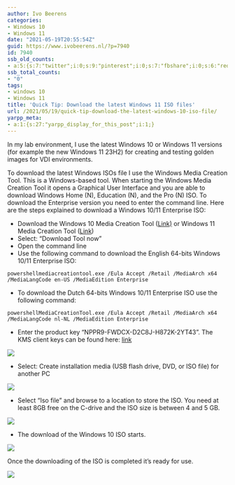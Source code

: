 ```yaml
---
author: Ivo Beerens
categories:
- Windows 10
- Windows 11
date: "2021-05-19T20:55:54Z"
guid: https://www.ivobeerens.nl/?p=7940
id: 7940
ssb_old_counts:
- a:5:{s:7:"twitter";i:0;s:9:"pinterest";i:0;s:7:"fbshare";i:0;s:6:"reddit";i:0;s:6:"tumblr";N;}
ssb_total_counts:
- "0"
tags:
- windows 10
- Windows 11
title: 'Quick Tip: Download the latest Windows 11 ISO files'
url: /2021/05/19/quick-tip-download-the-latest-windows-10-iso-file/
yarpp_meta:
- a:1:{s:27:"yarpp_display_for_this_post";i:1;}
---
```


In my lab environment, I use the latest Windows 10 or Windows 11 versions (for example the new Windows 11 23H2) for creating and testing golden images for VDI environments.

To download the latest Windows ISOs file I use the Windows Media Creation Tool. This is a Windows-based tool. When starting the Windows Media Creation Tool it opens a Graphical User Interface and you are able to download Windows Home (N), Education (N), and the Pro (N) ISO. To download the Enterprise version you need to enter the command line. Here are the steps explained to download a Windows 10/11 Enterprise ISO:

- Download the Windows 10 Media Creation Tool ([Link)](https://www.microsoft.com/en-us/software-download/windows10) or Windows 11 Media Creation Tool ([Link](https://www.microsoft.com/software-download/windows11))
- Select: “Download Tool now”
- Open the command line
- Use the following command to download the English 64-bits Windows 10/11 Enterprise ISO:

```powershellmediacreationtool.exe /Eula Accept /Retail /MediaArch x64 /MediaLangCode en-US /MediaEdition Enterprise```

- To download the Dutch 64-bits Windows 10/11 Enterprise ISO use the following command:

```powershellMediaCreationTool.exe /Eula Accept /Retail /MediaArch x64 /MediaLangCode nl-NL /MediaEdition Enterprise```

- Enter the product key “NPPR9-FWDCX-D2C8J-H872K-2YT43”. The KMS client keys can be found here: [link](https://docs.microsoft.com/sl-si/windows-server/get-started/kmsclientkeys)

[![](http://localhost/wp-content/uploads/2021/05/1-300x266.jpg)](http://localhost/wp-content/uploads/2021/05/1.jpg)

- Select: Create installation media (USB flash drive, DVD, or ISO file) for another PC

[![](http://localhost/wp-content/uploads/2021/05/2-300x265.jpg)](http://localhost/wp-content/uploads/2021/05/2.jpg)

- Select “Iso file” and browse to a location to store the ISO. You need at least 8GB free on the C-drive and the ISO size is between 4 and 5 GB.

[![](http://localhost/wp-content/uploads/2021/05/3-300x265.jpg)](http://localhost/wp-content/uploads/2021/05/3.jpg)

- The download of the Windows 10 ISO starts.

[![](http://localhost/wp-content/uploads/2021/05/4-300x264.jpg)](http://localhost/wp-content/uploads/2021/05/4.jpg)

Once the downloading of the ISO is completed it’s ready for use.

[![](http://localhost/wp-content/uploads/2021/05/w10-21h1-01-300x235.jpg)](http://localhost/wp-content/uploads/2021/05/w10-21h1-01.jpg)
